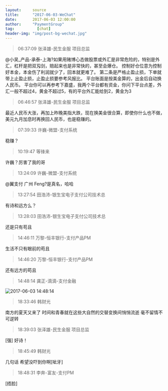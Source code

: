 ```yaml
---
layout:     source 
title:      "2017-06-03-WeChat"
date:       2017-06-03 12:00:00
author:     "PaymentGroup"
tag:		  [chat]
header-img: "img/post-bg-wechat.jpg"
---
```

> 06:37:09  张泽雄-民生金服 项目总监  
   
@小吴_产品-承泰-上海?如果用赌博心态做股票或外汇是非常危险的，特别是外汇，杠杆是把双刄剑，赔起来也是非常快的，甚至会爆仓。 控制好仓位意为控制好本金，本金伤了利润就少了，回本就更难了。 第二条是严格止盈止损，下单就带上止盈止损，止盈止损要参考风报比。 平台账面是按美金算的，出金后自动换人民币。 平台你可以再参考下嘉盛，我两个平台都有资金，你问下平台点差，外汇一般不超过4，黄金不超过5，有的平台外汇能给到2，黄金为3  
   
> 06:46:57  张泽雄-民生金服 项目总监  
   
最近人民币大涨，再加上昨晚美指大跌，现在换美金很合算，即使你什么也不做，美元九月加息时再换回人民币，也是稳赚的。  
   
> 07:39:33  许巍-微盟-支付系统  
   
稳赚？  
   
> 10:19:47  等锋来  
   
许巍？厉害了我的哥  
   
> 13:24:09  许巍-微盟-支付系统  
   
@翼支付 广州 Feng?是真名，哈哈  
   
> 13:27:54  田浩沛-银生宝电子支付公司技术总  
   
有诗和远方么？  
   
> 13:28:03  田浩沛-银生宝电子支付公司技术总  
   
还是只有苟且  
   
> 14:46:11  万黎-恒丰银行-支付产品PM  
   
生活不只有眼前的苟且  
   
> 14:46:20  万黎-恒丰银行-支付产品PM  
   
还有远方的苟且  
   
> 14:48:14  龚正-滴滴-支付金融  
   
![2017-06-03 14:48:14](http://wechat.lixf.cn/img/20170603_144814.png) 
   
> 18:33:46  韩财光  
   
南方的夏天又来了 时间和青春就在这些大自然的交替变换间悄悄流逝 毫不留情不可逆转  
   
> 18:39:03  张泽雄-民生金服 项目总监  
   
[强]  好诗！  
   
> 18:45:49  韩财光  
   
几句话 希望没吓到你啊[呲牙]  
   
> 18:48:31  李奔-富友-支付PM  
   
[捂脸]  
   
